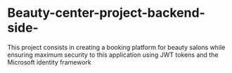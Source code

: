 # Beauty-center-project-backend-side-
This project consists in creating a booking platform for beauty salons while ensuring maximum security to this application using JWT tokens and the Microsoft identity framework
